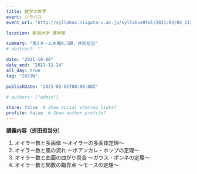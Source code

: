 ```yaml
---
title: 数学の世界
event: シラバス
event_url: "http://syllabus.niigata-u.ac.jp/syllabusHtml/2021/84/84_213G6501_ja_JP.html"

location: 新潟大学 理学部

summary: "第3ターム水曜4,5限，共同担当"
# abstract: ""

date: "2021-10-06"
date_end: "2021-11-24"
all_day: true
tag: "2021W"

publishDate: "2021-02-01T00:00:00Z"

# authors: ["admin"]

share: false  # Show social sharing links?
profile: false  # Show author profile?
---
```

**講義内容（折田担当分）**

1. オイラー数と多面体 ～オイラーの多面体定理～
2. オイラー数と風の流れ ～ポアンカレ・ホップの定理～
3. オイラー数と曲面の曲がり具合 ～ガウス・ボンネの定理～
4. オイラー数と関数の臨界点 ～モースの定理～
